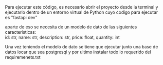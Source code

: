 Para ejecutar este código, es necesario abrir el proyecto desde la terminal y ejecutarlo dentro de un entorno virtual de Python cuyo codigo para ejecutar es "fastapi dev"

aparte de eso se necesita de un modelo de dato de las siguientes caracteristicas:         
        id: str,
        name: str,
        description: str,
        price: float,
        quantity: int

Una vez teniendo el modelo de dato se tiene que ejecutar junto una base de datos locar que sea postgresql
y por ultimo instalar todo lo requerido del requiremenets.txt
